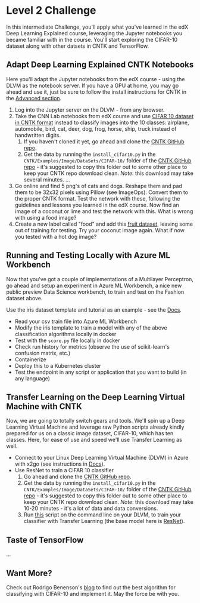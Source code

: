 # Level 2 Challenge

In this intermediate Challenge, you'll apply what you've learned in the edX Deep Learning Explained course, leveraging the Jupyter notebooks you became familiar with in the course.  You'll start exploring the CIFAR-10 dataset along with other datsets in CNTK and TensorFlow.

## Adapt Deep Learning Explained CNTK Notebooks

Here you'll adapt the Jupyter notebooks from the edX course - using the DLVM as the notebook server.  If you have a GPU at home, you may go ahead and use it, just be sure to follow the install instructions for CNTK in the [Advanced section](../adv/adv_setup/).

1. Log into the Jupyter server on the DLVM - from any browser.
2. Take the CNN Lab notebooks from edX course and use [CIFAR 10 dataset in CNTK format](https://github.com/Microsoft/CNTK/tree/master/Examples/Image/DataSets/CIFAR-10) instead to classify images into the 10 classes:  airplane, automobile, bird, cat, deer, dog, frog, horse, ship, truck instead of handwritten digits.
    1.  If you haven't cloned it yet, go ahead and clone the [CNTK GitHub repo](https://github.com/Microsoft/CNTK).
    2. Get the data by running the `install_cifar10.py` in the `CNTK/Examples/Image/DataSets/CIFAR-10/` folder of the [CNTK GitHub repo](https://github.com/Microsoft/CNTK) - it's suggested to copy this folder out to some other place to keep your CNTK repo download clean.  _Note_: this download may take several minutes.
    ...
3. Go online and find 5 png's of cats and dogs.  Reshape them and pad them to be 32x32 pixels using Pillow (see ImageOps).  Convert them to the proper CNTK format.  Test the network with these, following the guidelines and lessons you learned in the edX course.  Now find an image of a coconut or lime and test the network with this.  What is wrong with using a food image?
4. Create a new label called "food" and add this [fruit dataset](http://www.vicos.si/Downloads/FIDS30), leaving some out of training for testing.  Try your coconut image again.  What if now you tested with a hot dog image?

## Running and Testing Locally with Azure ML Workbench

Now that you've got a couple of implementations of a Multilayer Perceptron, go ahead and setup an experiment in Azure ML Workbench, a nice new public preview Data Science workbench, to train and test on the Fashion dataset above.

Use the iris dataset template and tutorial as an example - see the [Docs](https://docs.microsoft.com/en-us/azure/machine-learning/preview/tutorial-classifying-iris-part-1).

- Read your csv train file into Azure ML Workbench
- Modify the iris template to train a model with any of the above classification algorithms locally in docker
- Test with the `score.py` file locally in docker
- Check run history for metrics (observe the use of scikit-learn's confusion matrix, etc.)
- Containerize
- Deploy this to a Kubernetes cluster
- Test the endpoint in any script or application that you want to build (in any language)

## Transfer Learning on the Deep Learning Virtual Machine with CNTK

Now, we are going to totally switch gears and tools.  We'll spin up a Deep Learning Virtual Machine and leverage raw Python scripts already kindly prepared for us on a classic image dataset, CIFAR-10, which has ten classes.  Here, for ease of use and speed we'll use Transfer Learning as well.

- Connect to your Linux Deep Learning Virtual Machine (DLVM) in Azure with x2go (see instructions in [Docs](https://docs.microsoft.com/en-us/azure/machine-learning/data-science-virtual-machine/provision-deep-learning-dsvm#how-to-access-the-deep-learning-virtual-machine)).
- Use ResNet to train a CIFAR 10 classifier
    1.  Go ahead and clone the [CNTK GitHub repo](https://github.com/Microsoft/CNTK).
    2. Get the data by running the `install_cifar10.py` in the `CNTK/Examples/Image/DataSets/CIFAR-10/` folder of the [CNTK GitHub repo](https://github.com/Microsoft/CNTK) - it's suggested to copy this folder out to some other place to keep your CNTK repo download clean.  _Note_: this download may take 10-20 minutes - it's a lot of data and data conversions.
    3. Run [this](https://github.com/Microsoft/CNTK/tree/master/Examples/Image/Classification/ResNet/Python#trainresnet_cifar10py) script on the command line on your DLVM, to train your classifier with Transfer Learning (the base model here is [ResNet](https://arxiv.org/abs/1512.03385)).


## Taste of TensorFlow

...

## Want More?

Check out Rodrigo Benenson's [blog](http://rodrigob.github.io/are_we_there_yet/build/classification_datasets_results.html#43494641522d3130) to find out the best algorithm for classifying with CIFAR-10 and implement it.  May the force be with you.

